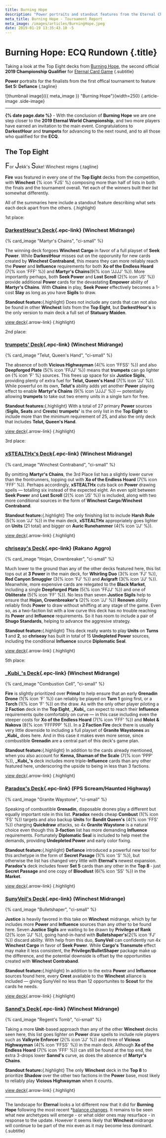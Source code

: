 ```yaml
---
title: Burning Hope
description: "Power portraits and standout features from the Eternal Championship Qualifier: Burning Hope"
meta_title: Burning Hope - Tournament Report
meta_image: /images/articles/BurningHope.jpeg
date: 2019-01-19 13:35:43.10 -5
---
```

# Burning Hope: ECQ Rundown {.title}

Taking a look at the Top Eight decks from [Burning Hope][], the second official **2019 Championship Qualifier** for [Eternal Card Game][] {.subtitle}

  [Burning Hope]: https://www.direwolfdigital.com/news/eternal-championship-qualifier-burning-hope/ "Eternal Championship Qualifier: Burning Hope"
  [Eternal Card Game]: https://www.direwolfdigital.com/eternal/

**Power** portraits for the finalists from the first offical tournament to feature **Set 5: Defiance** {.tagline}

![thumbnail image]({{ meta_image }} "Burning Hope"){width=250} {.article-image .side-image}

----

**{% date page.date %}** - With the conclusion of **Burning Hope** we are one step closer to the **2019 Eternal World Championship**, and two more players have earned an invitation to the main event. Congratulations to **DarkestHour** and **trumpets** for advancing to the next round, and to all those who qualified for the **ECQ**.

## The Top Eight

<span style="font-size: 1.7em;">F</span>or 
<span style="font-size: 1.7em;">J</span>ekk's 
<span style="font-size: 1.7em;">S</span>ake! Winchest reigns {.tagline}

**Fire** was featured in every one of the **Top Eight** decks from the competition, with **Winchest** {% icon 'FJS' %} composing more than half of lists in both the finals and the tournament overall. Yet each of the winners built their list somewhat differently.

All of the summaries here include a standout feature describing what sets each deck apart from the others. {.highlight}

<div class="pre-headline first">1st place:</div>

### [DarkestHour's Deck][deck-DarkestHour]{.epc-link} (Winchest Midrange)

  [deck-DarkestHour]: https://www.shiftstoned.com/epc/?d=CA4BCA3BDA8BEB4MEBIDBvEEBjMDBBDB-DCB5HECsHEDsICDoIEEzHEE2HEFkBEFmGEFwGEFyGEFvHDpfPEsfTCAABBsFBB9JBF_CBFuDBF1G&t=DarkestHour's%20Deck%20%7BECQ%20Burning%20Hope%7D "Darkest Hour's Deck"

{% card_image "Martyr's Chains", "ci-small" %}

The winning deck forgoes **Winchest Cargo** in favor of a full playset of **Seek Power**. While **DarkestHour** misses out on the opporunity for new cards created by **Winchest Contraband**, this means they can more reliably reach the **Power** and **Influence** requirements for both **Xo of the Endless Hoard** (7{% icon 'FFF' %}) and **Martyr's Chains**(9{% icon 'JJJJ' %}). More importantly perhaps, both **Seek Power** and **Lost Scroll** (2{% icon 'JS' %}) provide additional **Power** cards for the devastating **Empower** ability of **Martyr's Chains**. With **Chains** in play, **Seek Power** effectively becomes a 1-cost **Slay** as long as you have **Sigils** to draw.

<!--20F, 21J, 21S  A nearly even distribution of F, J and S sources with a total of ten **Crests**. 3x **Quarry** helps to build in some potential cost reducion in addition to card draw. -->

**Standout feature:**{.highlight} Does not include any cards that can not also be found in other **Winchest** lists from the **Top Eight**, but **DarkestHour's** is the only version to main deck a full set of **Statuary Maiden**.

[view deck][deck-DarkestHour]{.arrow-link}
{.highlight}

<div class="pre-headline second">2nd place:</div>

### [trumpets' Deck][deck-trumpets]{.epc-link} (Winchest Midrange)

  [deck-trumpets]: https://www.shiftstoned.com/epc/?d=CA4BCA3BDA8BEB4MEBIBBtIDBjMDBBGB-DDB5HECsHDDsIDDoICEzHEE2HEFkBEFmGEFwGEFyGEFvHEsfMEsfTCAABBvEBFtCBFuDBF1GBrfB&t=trumpets'%20Deck%20%7BECQ%20Burning%20Hope%7D

{% card_image "Telut, Queen's Hand", "ci-small" %}

The absence of both **Vicious Highwayman** (4{% icon 'FFSS' %}) and also **Deepforged Plate** (5{% icon 'FFJJ' %}) means that **trumpets** can go lighter on {% icon 'F' %} sources. This frees up space for six **Justice Sigils**, providing plenty of extra fuel for **Telut, Queen's Hand** (7{% icon 'JJ' %}). While powerful on its own, **Telut's** ability adds yet another **Power** playing effect to enable **Martyr's Chains** (9{% icon 'JJJJ' %}) &mdash; potentially allowing **trumpets** to take out two enemy units in a single turn for free.

**Standout features:**{.highlight} With a total of 27 primary **Power** sources (**Sigils, Seats** and **Crests**) **trumpets'** is the only list in the **Top Eight** to include more than the minimum requirement of 25, and also the only deck that includes **Telut, Queen's Hand**.

<!-- 17F, 23J, 22S  -->

[view deck][deck-trumpets]{.arrow-link}
{.highlight}

<div class="pre-headline third">3rd place:</div>

### [xSTEALTHx's Deck][deck-xSTEALTHx]{.epc-link} (Winchest Midrange)

  [deck-xSTEALTHx]: https://www.shiftstoned.com/epc/?d=CA4BDA3BDA8BCB4MEBICBmFDBsFCBtIDBBDB-DCB5HECsHCDzIDDsIDDoIDEzHEE2HDFkBBFtCBF_CEFmGCFwGDFyGCFtHEFvHDpfPEsfTCAABBvEBB9JBBjMBF1GBrfB&t=xSTEALTHx's%20Deck%20%7BECQ%20Burning%20Hope%7D

{% card_image "Winchest Contraband", "ci-small" %}

By omitting **Martyr's Chains**, the 3rd Place list has a slightly lower curve than the frontrunners, topping out with **Xo of the Endless Hoard** (7{% icon 'FFF' %}). Perhaps accordingly, **xSTEALTHx** cuts back on **Power** drawing spells &mdash; totalling six instead of the expected eight. An even split between **Seek Power** and **Lost Scroll** (2{% icon 'JS' %}) is included, along with two more conditional sources in the form of **Winchest Cargo**/**Winchest Contraband**.

<!-- 18F. 20J, 20S - 2 Seek Power, 2 Winchest Cargo, 2 Lost scroll. No chains. -->

**Standout feature:**{.highlight} The only finishing list to include **Harsh Rule** (5{% icon 'JJ' %}) in the main deck, **xSTEALTHx** appropriately goes lighter on **Units** (21 total) and bigger on **Auric Runehammer** (4{% icon 'JJ' %}).

[view deck][deck-xSTEALTHx]{.arrow-link}
{.highlight}

### [chriseay's Deck][deck-chriseay]{.epc-link} (Rakano Aggro)

  [deck-chriseay]: https://www.shiftstoned.com/epc/?d=EA4BEBNEBOCBXEBmEEBIEBiEEBrNEB6JEBpNEBBHB-DED-HEE5DCEBEF2CEF_CEFlGEFmGCAABBwBBBgEBBvEBB9JBEhD&t=chriseay's%20Deck%20%7BECQ%20Burning%20Hope%7D

{% card_image "Hojan, Crownbreaker", "ci-small" %}

Much lower to the ground than any of the other decks featured here, this list tops out at **3 Power** in the main deck, for **Whirling Duo** (3{% icon 'FJ' %}), **Red Canyon Smuggler** (3{% icon 'FJ' %}) and **Avigraft** (3{% icon 'JJ' %}). Meanwhile, more expensive cards are relegated to the **Black Market**, including a single **Deepforged Plate** (5{% icon 'FFJJ' %}) and one of **Obliterate** (5{% icon 'FF' %}). No less than seven **Justice Sigils** help to ensure that **Hojan, Crownbreaker's** (2{% icon 'JJ' %}) **Renown** ability reliably finds **Power** to draw without whiffing at any stage of the game. Even so, as a two-faction list with a low curve this deck has no trouble reaching its **Power** and **Influence** requirements. So it has room to include a pair of **Shugo Standards**, helping to advance the aggresive strategy.

**Standout feature:**{.highlight} This deck really wants to play **Units** on **Turns 1** and **2**, so **chriseay** has built in total of 15 **Undepleted Power** sources, including the conditional **Influence** source **Diplomatic Seal**.

[view deck][deck-chriseay]{.arrow-link}
{.highlight}

<div class="pre-headline fifth">5th place:</div>

### [\_Kubi\_'s Deck][deck-Kubi]{.epc-link} (Winchest Midrange)

  [deck-Kubi]: https://www.shiftstoned.com/epc/?d=EA1BEF3GEDMEDlFEDBDF7GDDHEDqIBsfCEB6GGB7FDBBDBdEB4MEBFEE_FEE7FEBIEC6FCFkBCBjHCAABCnGBrfBBDnFBEjFBFtE&t=%C2%A0_Kubi_'s%20Deck%20%7BECQ%20Burning%20Hope%7D

{% card_image "Combustion Cell", "ci-small" %}

<!-- 23F/22P  -->
**Fire** is slightly prioritized over **Primal** to help ensure that an early **Grenadin Drone** (1{% icon 'F' %}) can reliably be played on **Turn 1** going first, or a **Torch** (1{% icon 'F' %}) on the draw. As with the only other player piloting a **2 Faction** deck in the **Top Eight**, **\_Kubi\_** can expect to reach their **Influence** requirements quite comfortably on curve &mdash; in this case including even the steeper costs for **Xo of the Endless Hoard** (7{% icon 'FFF' %}) and **Molot & Nakova** (8{% icon 'FFFPPP' %}).  In a **2 Faction Fire** deck there is usually very little downside to including a full playset of **Granite Waystones** as **\_Kubi\_** does here. And in this case it makes even more sense, since combustible **Grenadin** are a central part of this deck's game plan.

**Standout feature:**{.highlight} In addition to the cards already mentioned, when you also account for **Kenna, Shaman of the Scale** (7{% icon 'PPP' %}), **\_Kubi\_'s** deck includes more triple-**Influence** cards than any other featured here, underscoring the upside to being in less than 3 factions.

[view deck][deck-Kubi]{.arrow-link}
{.highlight}

### [Paradox's Deck][deck-Paradox]{.epc-link} (FPS Scream/Haunted Highway)

  [deck-Paradox]: https://www.shiftstoned.com/epc/?d=EBFEBICB6HBB7HDBlIDBrIEBhNEBjNEBlMDBoMEBpNDB2LDC6FEC7FDDzIEDBBDsIDDrICDqIEEiIEE5EEE5GCElICF6ECAABBoMBB2LBDzIBFzFBsfT&t=Paradox's%20Deck%20%7BECQ%20Burning%20Hope%7D

{% card_image "Granite Waystone", "ci-small" %}

Speaking of combustible **Grenadin**, disposable drones play a different but equally important role in this list. **Paradox** needs cheap **Combust** (1{% icon 'FS' %}) targets and also  backup **Units** for **Bandit Queen's** (4{% icon 'FFS' %}) charging **Quickdraw** attacks, so 4x **Granite Waystone** is a natural choice even though this **3-faction** list has more demanding **Influence** requirements. Fortunately **Diplomatic Seal** is included to help meet the demands, providing **Undepleted Power** and early color fixing.

<!-- 18F/15P/16S - Fire given silght preference for Bandit Queen, Granite Waystone provides 1/1s for Combust and Queen attacks. Diplo seals. -->

**Standout feature:**{.highlight} **Defiance** introduced a powerful new tool for this archetype in the form of **Secret Pasage** (1{% icon 'S' %}), but otherwise the list has changed very little with **Eternal's** newest expansion. **Paradox's** deck includes fewer **Set 5** cards than any other in the **Top 8** &dash; just **Secret Passage** and one copy of **Bloodlust** (6{% icon 'SS' %}) in the **Market**.

[view deck][deck-Paradox]{.arrow-link}
{.highlight}

### [SunyVeil's Deck][deck-SunyVeil]{.epc-link} (Winchest Midrange)

  [deck-SunyVeil]: https://www.shiftstoned.com/epc/?d=EA8BEBIBBmFEB9EBBBHB-DBB5HDCsHEDsIEDoIEE0HEEzHEE2HEFkBEFmGEFwGEFyGEFtHEFvHEpfPCsfTCAABBvEBBjMBFuDBF1GBrfB&t=SunyVeil's%20Deck%20%7BECQ%20Burning%20Hope%7D

{% card_image "Bulletshaper", "ci-small" %}

**Justice** is heavily favored in this take on **Winchest** midrange, which by far includes more **Power** and **Influence** sources than any other to be found here. Seven **Justice Sigils** are waiting to be drawn by **Privilege of Rank** (2{% icon 'JJ' %}), going hand-in-hand with **Bulletshaper's**(2{% icon 'FJ' %}) discard ability. With help from this duo, **SunyVeil** can confidently run 4x **Winchest Cargo** in favor of **Seek Power**. While **Cargo's** **Transmute** effect may make it less consistent, the **Privilege/BulletShaper** package make up the difference, and the potential downside is offset by the opportunities created with **Winchest Contraband**.

<!-- 21F, 35J, 21S - Justice heavily favored, Martyr's Cross, Bulletshaper, Lost Scroll, Winchest Cargo, no seek Power, 8 Crests, Privilege of Rank. -->

**Standout feature:**{.highlight} In addition to the extra **Power** and **Influence** sources found here, every **Crest** available to the **Winchest** alliance is included &mdash; giving SunyVeil no less than 12 opportunites to **Scout** for the cards he needs.

[view deck][deck-SunyVeil]{.arrow-link}
{.highlight}

### [Sannd's Deck][deck-Sannd]{.epc-link} (Winchest Midrange)

  [deck-Sannd]: https://www.shiftstoned.com/epc/?d=EA3BEA8BEBIDB3ECBmFBBvECBtIDBBDB-DDB5HECsHDDzIDDsICDoIDEzHEE2HEFkBEFmGEFyGEFtHEFvHDpfPEsfTCAABBsFBBrNBB9JBF1GBrfB&t=Sannd's%20Deck%20%7BECQ%20Burning%20Hope%7D

{% card_image "Regent's Tomb", "ci-small" %}

Taking a more **Unit**-based approach than any of the other **Winchest** decks seen here, this list goes lighter on **Power** draw spells to include role players such as **Valkyrie Enforcer** (2{% icon 'JJ' %}) and three of **Vicious Highwayman** (4{% icon 'FFSS' %}) in the main deck. Although **Xo of the Endless Hoard** (7{% icon 'FFF' %}) can still be found at the top end, the extra 3-drops lower **Sannd's** curve, as does the absence of **Martyr's Chains**.

<!-- Four Winchest Cargos but no Lost Scrolls. Curve tops out at 7 for Xo and no Martyr's Cross.  -->
**Standout feature:**{.highlight} The only **Winchest** deck in the **Top 8** to prioritize **Shadow** over the other two factions in the **Power** base, most likely to reliably play **Vicious Highwayman** when it counts.

[view deck][deck-Sannd]{.arrow-link}
{.highlight}

----

The landscape for **Eternal** looks a lot different now that it did for **Burning Hope** following the most recent \*[balance changes](https://steamcommunity.com/games/531640/announcements/detail/1690440309949401220). It remains to be seen what new archetypes will emerge - or what older ones may resurface - in response to the update. However it seems likely that **Winchest** midrange will continue to be part of the mix even as it may become less dominant. {.subtitle}